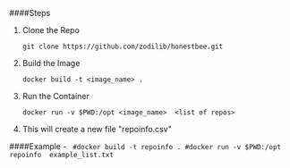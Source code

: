 ####Steps 

1. Clone the Repo
    ```
    git clone https://github.com/zodilib/honestbee.git
    ```
2.  Build the Image 
    ```
    docker build -t <image_name> .
    ```

3. Run the Container 
    ```
    docker run -v $PWD:/opt <image_name>  <list of repos>
    ```

4. This will create a new file "repoinfo.csv" 


####Example -
    ``` 
    #docker build -t repoinfo .
    #docker run -v $PWD:/opt repoinfo  example_list.txt
    ```




